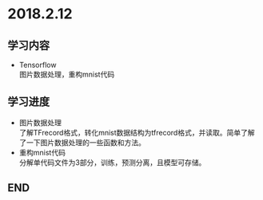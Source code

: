# 2018.2.12  
## 学习内容  
* Tensorflow  
图片数据处理，重构mnist代码  
## 学习进度  
* 图片数据处理  
了解TFrecord格式，转化mnist数据结构为tfrecord格式，并读取。简单了解了一下图片数据处理的一些函数和方法。  
* 重构mnist代码  
分解单代码文件为3部分，训练，预测分离，且模型可存储。  

## END
